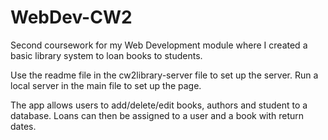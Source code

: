 # WebDev-CW2
Second coursework for my Web Development module where I created a basic library system to loan books to students.

Use the readme file in the cw2library-server file to set up the server. Run a local server in the main file to set up the page. 

The app allows users to add/delete/edit books, authors and student to a database. Loans can then be assigned to a user and a book with return dates. 
